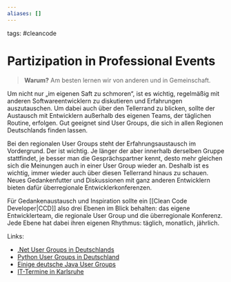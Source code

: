 ```yaml
---
aliases: []
---
```

tags: #cleancode 

# Partizipation in Professional Events

>**Warum?**
>Am besten lernen wir von anderen und in Gemeinschaft.

Um nicht nur „im eigenen Saft zu schmoren“, ist es wichtig, regelmäßig mit anderen Softwareentwicklern zu diskutieren und Erfahrungen auszutauschen. Um dabei auch über den Tellerrand zu blicken, sollte der Austausch mit Entwicklern außerhalb des eigenen Teams, der täglichen Routine, erfolgen. Gut geeignet sind User Groups, die sich in allen Regionen Deutschlands finden lassen.

Bei den regionalen User Groups steht der Erfahrungsaustausch im Vordergrund. Der ist wichtig. Je länger der aber innerhalb derselben Gruppe stattfindet, je besser man die Gesprächspartner kennt, desto mehr gleichen sich die Meinungen auch in einer User Group wieder an. Deshalb ist es wichtig, immer wieder auch über diesen Tellerrand hinaus zu schauen. Neues Gedankenfutter und Diskussionen mit ganz anderen Entwicklern bieten dafür überregionale Entwicklerkonferenzen.

Für Gedankenaustausch und Inspiration sollte ein [[Clean Code Developer|CCD]] also drei Ebenen im Blick behalten: das eigene Entwicklerteam, die regionale User Group und die überregionale Konferenz. Jede Ebene hat dabei ihren eigenen Rhythmus: täglich, monatlich, jährlich.

Links:
-   [.Net User Groups in Deutschlands](http://ineta-deutschland.de/user-groups/)
-   [Python User Groups in Deutschland](https://wiki.python.org/moin/LocalUserGroups#User_Groups)
-   [Einige deutsche Java User Groups](http://web.archive.org/web/20120305144023/http://www.ijug.eu:80/index.php?option=com_content&view=article&id=6&Itemid=26)
-   [IT-Termine in Karlsruhe](http://ka.stadtblog.de/it-termine)